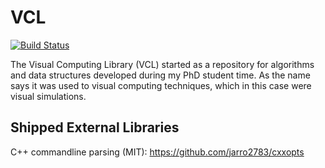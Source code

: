 VCL
===

[![Build Status](https://travis-ci.org/bfierz/vcl.svg?branch=master)](https://travis-ci.org/bfierz/vcl)

The Visual Computing Library (VCL) started as a repository for algorithms and data structures developed during my PhD student time. As the name says it was used to visual computing techniques, which in this case were visual simulations.

Shipped External Libraries
--------------------------

C++ commandline parsing (MIT): https://github.com/jarro2783/cxxopts
